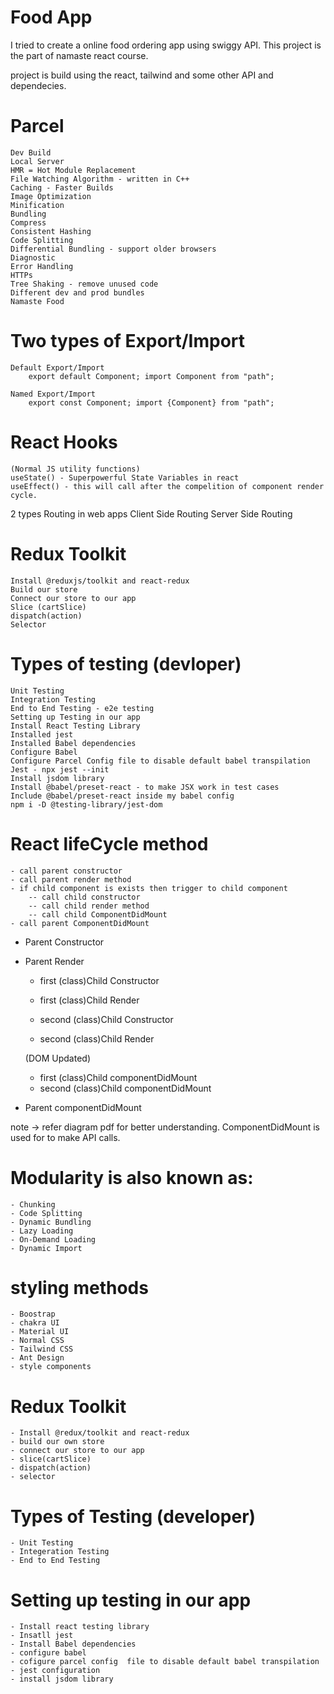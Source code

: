 # Food App

I tried to create a online food ordering app using swiggy API. This project is the part of namaste react course.

project is build using the react, tailwind and some other API and dependecies.

# Parcel 
    Dev Build
    Local Server
    HMR = Hot Module Replacement
    File Watching Algorithm - written in C++
    Caching - Faster Builds
    Image Optimization
    Minification
    Bundling
    Compress
    Consistent Hashing
    Code Splitting
    Differential Bundling - support older browsers
    Diagnostic
    Error Handling
    HTTPs
    Tree Shaking - remove unused code
    Different dev and prod bundles
    Namaste Food



# Two types of Export/Import

    Default Export/Import
        export default Component; import Component from "path";

    Named Export/Import
        export const Component; import {Component} from "path";


# React Hooks
    (Normal JS utility functions)
    useState() - Superpowerful State Variables in react
    useEffect() - this will call after the compelition of component render cycle.


2 types Routing in web apps
    Client Side Routing
    Server Side Routing


# Redux Toolkit
    Install @reduxjs/toolkit and react-redux
    Build our store
    Connect our store to our app
    Slice (cartSlice)
    dispatch(action)
    Selector


# Types of testing (devloper)
    Unit Testing
    Integration Testing
    End to End Testing - e2e testing
    Setting up Testing in our app
    Install React Testing Library
    Installed jest
    Installed Babel dependencies
    Configure Babel
    Configure Parcel Config file to disable default babel transpilation
    Jest - npx jest --init
    Install jsdom library
    Install @babel/preset-react - to make JSX work in test cases
    Include @babel/preset-react inside my babel config
    npm i -D @testing-library/jest-dom


# React lifeCycle method
    - call parent constructor
    - call parent render method
    - if child component is exists then trigger to child component
        -- call child constructor
        -- call child render method
        -- call child ComponentDidMount
    - call parent ComponentDidMount


- Parent Constructor
- Parent Render
    - first (class)Child Constructor
    -  first (class)Child Render

    - second (class)Child Constructor
    - second (class)Child Render

    (DOM Updated)
    - first (class)Child componentDidMount
    -  second (class)Child componentDidMount
- Parent componentDidMount

note -> refer diagram pdf for better understanding.
ComponentDidMount is used for to make API calls.



#  Modularity is also known as:
    - Chunking
    - Code Splitting
    - Dynamic Bundling
    - Lazy Loading
    - On-Demand Loading
    - Dynamic Import


# styling methods
    - Boostrap
    - chakra UI
    - Material UI
    - Normal CSS
    - Tailwind CSS
    - Ant Design
    - style components


# Redux Toolkit
    - Install @redux/toolkit and react-redux
    - build our own store
    - connect our store to our app
    - slice(cartSlice)
    - dispatch(action)
    - selector


# Types of Testing (developer)
    - Unit Testing
    - Integeration Testing
    - End to End Testing


# Setting up testing in our app
    - Install react testing library
    - Insatll jest
    - Install Babel dependencies
    - configure babel
    - cofigure parcel config  file to disable default babel transpilation 
    - jest configuration
    - install jsdom library